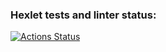 ### Hexlet tests and linter status:
[![Actions Status](https://github.com/AlexMak15/php-project-lvl1/workflows/hexlet-check/badge.svg)](https://github.com/AlexMak15/php-project-lvl1/actions)